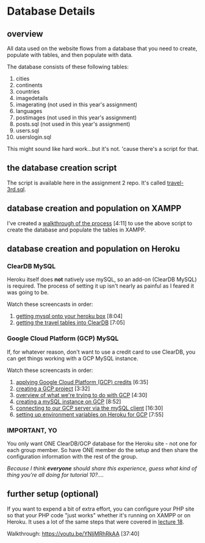 # Database Details

## overview

All data used on the website flows from a database that you need to create, populate with tables, and then populate with data.

The database consists of these following tables:

1. cities
2. continents
3. countries
4. imagedetails
5. imagerating (not used in this year's assignment)
6. languages
7. postimages (not used in this year's assignment)
8. posts.sql (not used in this year's assignment)
9. users.sql
10. userslogin.sql

This might sound like hard work...but it's not. 'cause there's a script for that.

## the database creation script

The script is available here in the assignment 2 repo. It's called [travel-3rd.sql](travel-3rd.sql).

## database creation and population on XAMPP

I've created a [walkthrough of the process](https://youtu.be/rkO443kfFuk) [4:11] to use the above script to create the database and populate the tables in XAMPP.

## database creation and population on Heroku

### ClearDB MySQL

Heroku itself does **not** natively use mySQL, so an add-on (ClearDB MySQL) is required. The process of setting it up isn't nearly as painful as I feared it was going to be.

Watch these screencasts in order:

1. [getting mysql onto your heroku box](https://youtu.be/n-25KMMZjkM) [8:04]
2. [getting the travel tables into ClearDB](https://youtu.be/AcIdqDZlYCk) [7:05]


### Google Cloud Platform (GCP) MySQL 

If, for whatever reason, don't want to use a credit card to use ClearDB, you can get things working with a GCP MySQL instance.

Watch these screencasts in order:

1. [applying Google Cloud Platform (GCP) credits](https://youtu.be/bs0VOP3KiM0) [6:35] 
2. [creating a GCP project](https://youtu.be/0OSHSaeetwA) [3:32] 
3. [overview of what we're trying to do with GCP](https://youtu.be/I3DbbhabyN0) [4:30] 
4. [creating a mySQL instance on GCP](https://youtu.be/EF--K_Kmovc) [8:52] 
5. [connecting to our GCP server via the mySQL client](https://youtu.be/H_5_1yQO_1U) [16:30] 
6. [setting up environment variables on Heroku for GCP](https://youtu.be/Ecw_6Tj-nXg) [7:55] 

### IMPORTANT, YO

You only want ONE ClearDB/GCP database for the Heroku site - not one for each group member. So have ONE member do the setup and then share the configuration information with the rest of the group.

_Because I think **everyone** should share this experience, guess what kind of thing you're all doing for tutorial 10?...._

## further setup (optional)

If you want to expend a bit of extra effort, you can configure your PHP site so that your PHP code "just works" whether it's running on XAMPP or on Heroku. It uses a lot of the same steps that were covered in [lecture 18](https://youtu.be/b8FT8KQfCdU).

Walkthrough: https://youtu.be/YNljMRhRkAA [37:40]
